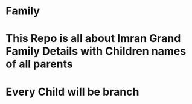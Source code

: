 # Family
# This Repo is all about Imran Grand Family Details with Children names of all parents
# Every Child will be branch
